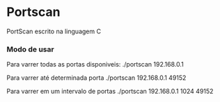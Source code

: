 # Portscan

PortScan escrito na linguagem C

### Modo de usar
Para varrer todas as portas disponiveis:
./portscan 192.168.0.1

Para varrer até determinada porta 
./portscan 192.168.0.1 49152

Para varrer em um intervalo de portas
./portscan 192.168.0.1 1024 49152
